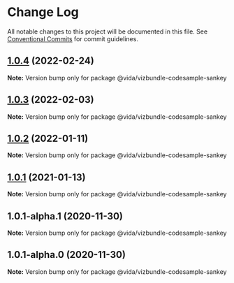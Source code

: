 # Change Log

All notable changes to this project will be documented in this file.
See [Conventional Commits](https://conventionalcommits.org) for commit guidelines.

## [1.0.4](https://github.ibm.com/VIDA/catalog/compare/@vida/vizbundle-codesample-sankey@1.0.3...@vida/vizbundle-codesample-sankey@1.0.4) (2022-02-24)

**Note:** Version bump only for package @vida/vizbundle-codesample-sankey





## [1.0.3](https://github.ibm.com/VIDA/catalog/compare/@vida/vizbundle-codesample-sankey@1.0.2...@vida/vizbundle-codesample-sankey@1.0.3) (2022-02-03)

**Note:** Version bump only for package @vida/vizbundle-codesample-sankey





## [1.0.2](https://github.ibm.com/VIDA/catalog/compare/@vida/vizbundle-codesample-sankey@1.0.1...@vida/vizbundle-codesample-sankey@1.0.2) (2022-01-11)

**Note:** Version bump only for package @vida/vizbundle-codesample-sankey





## [1.0.1](https://github.ibm.com/VIDA/catalog/compare/@vida/vizbundle-codesample-sankey@1.0.1-alpha.1...@vida/vizbundle-codesample-sankey@1.0.1) (2021-01-13)

**Note:** Version bump only for package @vida/vizbundle-codesample-sankey





## 1.0.1-alpha.1 (2020-11-30)

**Note:** Version bump only for package @vida/vizbundle-codesample-sankey





## 1.0.1-alpha.0 (2020-11-30)

**Note:** Version bump only for package @vida/vizbundle-codesample-sankey
